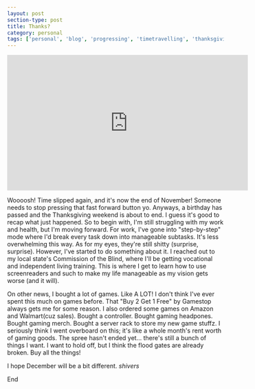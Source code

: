 ```yaml
---
layout: post
section-type: post
title: Thanks?
category: personal
tags: ['personal', 'blog', 'progressing', 'timetravelling', 'thanksgiving']
---
```


<p align="center">
        <div class="videoWrapper">
<iframe width="560" height="315" src="https://www.youtube.com/embed/n0QNaym0jDI" title="YouTube video player" frameborder="0" allow="accelerometer; autoplay; clipboard-write; encrypted-media; gyroscope; picture-in-picture" allowfullscreen></iframe>
        </div>
</p>

Woooosh! Time slipped again, and it's now the end of November! Someone needs to stop pressing that fast forward button yo. Anyways, a birthday has passed and the Thanksgiving weekend is about to end. I guess it's good to recap what just happened. So to begin with, I'm still struggling with my work and health, but I'm moving forward. For work, I've gone into "step-by-step" mode where I'd break every task down into manageable subtasks. It's less overwhelming this way. As for my eyes, they're still shitty (surprise, surprise). However, I've started to do something about it. I reached out to my local state's Commission of the Blind, where I'll be getting vocational and independent living training. This is where I get to learn how to use screenreaders and such to make my life manageable as my vision gets worse (and it will).

On other news, I bought a lot of games. Like A LOT! I don't think I've ever spent this much on games before. That "Buy 2 Get 1 Free" by Gamestop always gets me for some reason. I also ordered some games on Amazon and Walmart(cuz sales). Bought a controller. Bought gaming headpones. Bought gaming merch. Bought a server rack to store my new game stuffz. I seriously think I went overboard on this; it's like a whole month's rent worth of gaming goods. The spree hasn't ended yet... there's still a bunch of things I want. I want to hold off, but I think the flood gates are already broken. Buy all the things! 

I hope December will be a bit different. *shivers*

End
